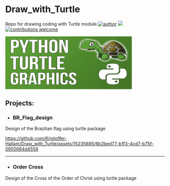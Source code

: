 # Draw_with_Turtle
Repo for drawing coding with Turtle module
[![author](https://img.shields.io/badge/author-krishallam-red.svg)](https://www.linkedin.com/in/kristoffer-hallam-0200a236/) [![](https://img.shields.io/badge/python-3.7+-blue.svg)](https://www.python.org/downloads/release/python-365/) [![contributions welcome](https://img.shields.io/badge/contributions-welcome-brightgreen.svg?style=flat)](https://github.com/carlosfab/data_science/issues)

<p align="left">
  <img src="pyturtle.png" width="400">
</p>

## Projects:

* ### **BR_Flag_design**
Design of the Brazilian flag using turtle package

https://github.com/Kristoffer-Hallam/Draw_with_Turtle/assets/15235685/6b2bed77-b1f3-4cd7-b75f-0950684d4559

---

* ### **Order Cross**
Design of the Cross of the Order of Christ using turtle package
